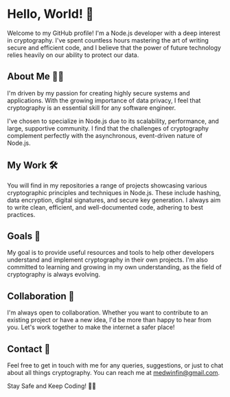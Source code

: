 # Hello, World! 👋
Welcome to my GitHub profile! I'm a Node.js developer with a deep interest in cryptography. I've spent countless hours mastering the art of writing secure and efficient code, and I believe that the power of future technology relies heavily on our ability to protect our data.

## About Me 🙋‍♂️
I'm driven by my passion for creating highly secure systems and applications. With the growing importance of data privacy, I feel that cryptography is an essential skill for any software engineer.

I've chosen to specialize in Node.js due to its scalability, performance, and large, supportive community. I find that the challenges of cryptography complement perfectly with the asynchronous, event-driven nature of Node.js.

## My Work 🛠
You will find in my repositories a range of projects showcasing various cryptographic principles and techniques in Node.js. These include hashing, data encryption, digital signatures, and secure key generation. I always aim to write clean, efficient, and well-documented code, adhering to best practices.

## Goals 🎯
My goal is to provide useful resources and tools to help other developers understand and implement cryptography in their own projects. I'm also committed to learning and growing in my own understanding, as the field of cryptography is always evolving.

## Collaboration 👥
I'm always open to collaboration. Whether you want to contribute to an existing project or have a new idea, I'd be more than happy to hear from you. Let's work together to make the internet a safer place!

## Contact 📧
Feel free to get in touch with me for any queries, suggestions, or just to chat about all things cryptography. You can reach me at medwinfin@gmail.com.

Stay Safe and Keep Coding! 🚀🔐
